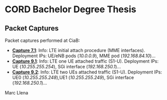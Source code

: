 # CORD Bachelor Degree Thesis

## Packet Captures

Packet captures performed at CiaB:
* [**Capture 7.1**](https://github.com/marcllena/cord-packet-captures):
Info: LTE initial attach procedure (MME interfaces). Deployment IPs: UE/eNB pods (*10.0.0.9*), MME pod (*192.168.84.10*)...
* [**Capture 9.1**](https://github.com/marcllena/cord-packet-captures):
Info: LTE one UE attached traffic (S1-U). Deployment IPs: UE (*10.255.255.254*), SGi interface (*192.168.250.1*)...
* [**Capture 9.2**](https://github.com/marcllena/cord-packet-captures):
Info: LTE two UEs attached traffic (S1-U). Deployment IPs: UE0 (*10.255.255.248*),UE1 (*10.255.255.249*), SGi interface (*192.168.250.1*)...

Marc Llena

